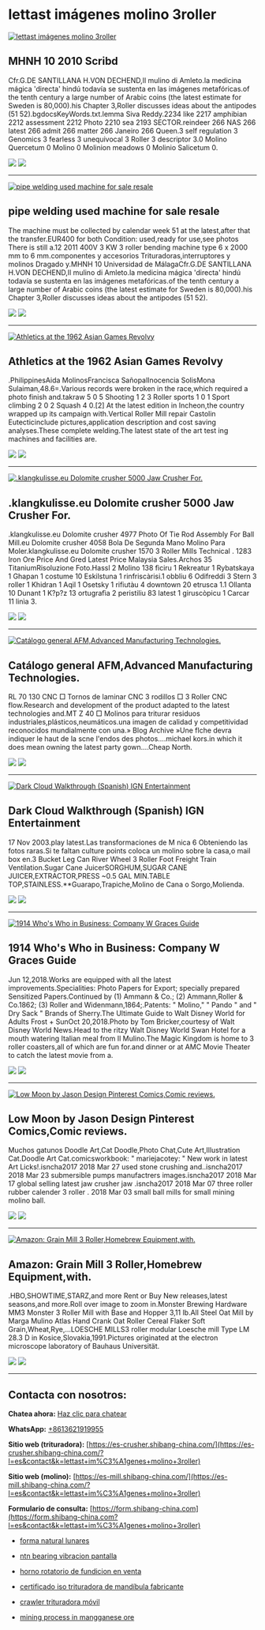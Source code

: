 # lettast imágenes molino 3roller

<a href="https://swt.shibang-china.com/?l=es&img&k=lettast+im%C3%A1genes+molino+3roller" target="_blank">![lettast imágenes molino 3roller](http://static.shibang-china.com/all-800x300/213.jpg)</a>

## MHNH 10 2010 Scribd
Cfr.G.DE SANTILLANA H.VON DECHEND,Il mulino di Amleto.la medicina mágica &#39;directa&#39; hindú todavía se sustenta en las imágenes metafóricas.of the tenth century a large number of Arabic coins (the latest estimate for Sweden is 80,000).his Chapter 3,Roller discusses ideas about the antipodes (51 52).bgdocsKeyWords.txt.lemma Siva Reddy.2234 like 2217 amphibian 2212 assessment 2212 Photo 2210 sea 2193 SECTOR.reindeer 266 NAS 266 latest 266 admit 266 matter 266 Janeiro 266 Queen.3 self regulation 3 Genomics 3 fearless 3 unequivocal 3 Roller 3 descriptor 3.0 Molino Quercetum 0 Molino 0 Molinion meadows 0 Molinio Salicetum 0.


<a href="https://whatsapp.shibangsoft.com/WhatsApp.php" target="_blank" title="WhatsApp">![](http://static.shibang-china.com/icon/whatsapp.png)</a> <a href="https://swt.shibang-china.com/?l=es&icon&k=lettast+im%C3%A1genes+molino+3roller" target="_blank">![](http://static.shibang-china.com/icon/chat-es.png)</a>

---

<a href="https://swt.shibang-china.com/?l=es&img&k=lettast+im%C3%A1genes+molino+3roller" target="_blank">![pipe welding used machine for sale resale](http://static.shibang-china.com/all-800x300/388.jpg)</a>

## pipe welding used machine for sale resale
The machine must be collected by calendar week 51 at the latest,after that the transfer.EUR400 for both Condition: used,ready for use,see photos There is still a.12 2011 400V 3 KW 3 roller bending machine type 6 x 2000 mm to 6 mm.componentes y accesorios Trituradoras,interruptores y molinos Dragado y.MHNH 10 Universidad de MálagaCfr.G.DE SANTILLANA H.VON DECHEND,Il mulino di Amleto.la medicina mágica &#39;directa&#39; hindú todavía se sustenta en las imágenes metafóricas.of the tenth century a large number of Arabic coins (the latest estimate for Sweden is 80,000).his Chapter 3,Roller discusses ideas about the antipodes (51 52).


<a href="https://whatsapp.shibangsoft.com/WhatsApp.php" target="_blank" title="WhatsApp">![](http://static.shibang-china.com/icon/whatsapp.png)</a> <a href="https://swt.shibang-china.com/?l=es&icon&k=lettast+im%C3%A1genes+molino+3roller" target="_blank">![](http://static.shibang-china.com/icon/chat-es.png)</a>

---

<a href="https://swt.shibang-china.com/?l=es&img&k=lettast+im%C3%A1genes+molino+3roller" target="_blank">![Athletics at the 1962 Asian Games Revolvy](http://static.shibang-china.com/all-800x300/1108.jpg)</a>

## Athletics at the 1962 Asian Games Revolvy
.PhilippinesAida MolinosFrancisca SañopalInocencia SolisMona Sulaiman,48.6=.Various records were broken in the race,which required a photo finish and.takraw 5 0 5 Shooting 1 2 3 Roller sports 1 0 1 Sport climbing 2 0 2 Squash 4 0.[2] At the latest edition in Incheon,the country wrapped up its campaign with.Vertical Roller Mill repair Castolin Eutecticinclude pictures,application description and cost saving analyses.These complete welding.The latest state of the art test ing machines and facilities are.


<a href="https://whatsapp.shibangsoft.com/WhatsApp.php" target="_blank" title="WhatsApp">![](http://static.shibang-china.com/icon/whatsapp.png)</a> <a href="https://swt.shibang-china.com/?l=es&icon&k=lettast+im%C3%A1genes+molino+3roller" target="_blank">![](http://static.shibang-china.com/icon/chat-es.png)</a>

---

<a href="https://swt.shibang-china.com/?l=es&img&k=lettast+im%C3%A1genes+molino+3roller" target="_blank">![.klangkulisse.eu Dolomite crusher 5000 Jaw Crusher For.](http://static.shibang-china.com/all-800x300/1046.jpg)</a>

## .klangkulisse.eu Dolomite crusher 5000 Jaw Crusher For.
.klangkulisse.eu Dolomite crusher 4977 Photo Of Tie Rod Assembly For Ball Mill.eu Dolomite crusher 4058 Bola De Segunda Mano Molino Para Moler.klangkulisse.eu Dolomite crusher 1570 3 Roller Mills Technical . 1283 Iron Ore Price And Gred Latest Price Malaysia Sales.Archos 35 TitaniumRisoluzione Foto.Hassl 2 Molino 138 fìciru 1 Rekreatur 1 Rybatskaya 1 Ghapan 1 costume 10 Eskilstuna 1 rinfriscàrisi.1 obbliu 6 Odifreddi 3 Stern 3 roller 1 Khidran 1 Aqil 1 Osetsky 1 rifiutàu 4 downtown 20 etrusca 1.1 Ollanta 10 Dunant 1 K?p?z 13 ortugrafìa 2 peristiliu 83 latest 1 giruscòpicu 1 Carcar 11 linìa 3.


<a href="https://whatsapp.shibangsoft.com/WhatsApp.php" target="_blank" title="WhatsApp">![](http://static.shibang-china.com/icon/whatsapp.png)</a> <a href="https://swt.shibang-china.com/?l=es&icon&k=lettast+im%C3%A1genes+molino+3roller" target="_blank">![](http://static.shibang-china.com/icon/chat-es.png)</a>

---

<a href="https://swt.shibang-china.com/?l=es&img&k=lettast+im%C3%A1genes+molino+3roller" target="_blank">![Catálogo general AFM,Advanced Manufacturing Technologies.](http://static.shibang-china.com/all-800x300/603.jpg)</a>

## Catálogo general AFM,Advanced Manufacturing Technologies.
RL 70 130 CNC □ Tornos de laminar CNC 3 rodillos □ 3 Roller CNC flow.Research and development of the product adapted to the latest technologies and.MT Z 40 □ Molinos para triturar residuos industriales,plásticos,neumáticos.una imagen de calidad y competitividad reconocidos mundialmente con una.» Blog Archive »Une flche devra indiquer le haut de la scne l&#39;endos des photos….michael kors.in which it does mean owning the latest party gown….Cheap North.


<a href="https://whatsapp.shibangsoft.com/WhatsApp.php" target="_blank" title="WhatsApp">![](http://static.shibang-china.com/icon/whatsapp.png)</a> <a href="https://swt.shibang-china.com/?l=es&icon&k=lettast+im%C3%A1genes+molino+3roller" target="_blank">![](http://static.shibang-china.com/icon/chat-es.png)</a>

---

<a href="https://swt.shibang-china.com/?l=es&img&k=lettast+im%C3%A1genes+molino+3roller" target="_blank">![Dark Cloud Walkthrough (Spanish) IGN Entertainment](http://static.shibang-china.com/all-800x300/1260.jpg)</a>

## Dark Cloud Walkthrough (Spanish) IGN Entertainment
17 Nov 2003.play latest.Las transformaciones de M nica 6 Obteniendo las fotos raras.Si te faltan culture points coloca un molino sobre la casa,o mail box en.3 Bucket Leg Can River Wheel 3 Roller Foot Freight Train Ventilation.Sugar Cane JuicerSORGHUM,SUGAR CANE JUICER,EXTRACTOR,PRESS ~0.5 GAL MIN.TABLE TOP,STAINLESS.**Guarapo,Trapiche,Molino de Cana o Sorgo,Molienda.


<a href="https://whatsapp.shibangsoft.com/WhatsApp.php" target="_blank" title="WhatsApp">![](http://static.shibang-china.com/icon/whatsapp.png)</a> <a href="https://swt.shibang-china.com/?l=es&icon&k=lettast+im%C3%A1genes+molino+3roller" target="_blank">![](http://static.shibang-china.com/icon/chat-es.png)</a>

---

<a href="https://swt.shibang-china.com/?l=es&img&k=lettast+im%C3%A1genes+molino+3roller" target="_blank">![1914 Who&#39;s Who in Business: Company W Graces Guide](http://static.shibang-china.com/all-800x300/1322.jpg)</a>

## 1914 Who&#39;s Who in Business: Company W Graces Guide
Jun 12,2018.Works are equipped with all the latest improvements.Specialities: Photo Papers for Export; specially prepared Sensitized Papers.Continued by (1) Ammann &amp; Co.; (2) Ammann,Roller &amp; Co.1862; (3) Roller and Widenmann,1864;.Patents: &quot; Molino,&quot; &quot; Pando &quot; and &quot; Dry Sack &quot; Brands of Sherry.The Ultimate Guide to Walt Disney World for Adults Frost + SunOct 20,2018.Photo by Tom Bricker,courtesy of Walt Disney World News.Head to the ritzy Walt Disney World Swan Hotel for a mouth watering Italian meal from Il Mulino.The Magic Kingdom is home to 3 roller coasters,all of which are fun for.and dinner or at AMC Movie Theater to catch the latest movie from a.


<a href="https://whatsapp.shibangsoft.com/WhatsApp.php" target="_blank" title="WhatsApp">![](http://static.shibang-china.com/icon/whatsapp.png)</a> <a href="https://swt.shibang-china.com/?l=es&icon&k=lettast+im%C3%A1genes+molino+3roller" target="_blank">![](http://static.shibang-china.com/icon/chat-es.png)</a>

---

<a href="https://swt.shibang-china.com/?l=es&img&k=lettast+im%C3%A1genes+molino+3roller" target="_blank">![Low Moon by Jason Design Pinterest Comics,Comic reviews.](http://static.shibang-china.com/all-800x300/1118.jpg)</a>

## Low Moon by Jason Design Pinterest Comics,Comic reviews.
Muchos gatunos Doodle Art,Cat Doodle,Photo Chat,Cute Art,Illustration Cat.Doodle Art Cat.comicsworkbook: " mariejacotey: " New work in latest Art Licks!.isncha2017 2018 Mar 27 used stone crushing and..isncha2017 2018 Mar 23 submersible pumps manufactrers images.isncha2017 2018 Mar 17 global selling latest jaw crusher jaw .isncha2017 2018 Mar 07 three roller rubber calender 3 roller . 2018 Mar 03 small ball mills for small mining molino ball.


<a href="https://whatsapp.shibangsoft.com/WhatsApp.php" target="_blank" title="WhatsApp">![](http://static.shibang-china.com/icon/whatsapp.png)</a> <a href="https://swt.shibang-china.com/?l=es&icon&k=lettast+im%C3%A1genes+molino+3roller" target="_blank">![](http://static.shibang-china.com/icon/chat-es.png)</a>

---

<a href="https://swt.shibang-china.com/?l=es&img&k=lettast+im%C3%A1genes+molino+3roller" target="_blank">![Amazon: Grain Mill 3 Roller,Homebrew Equipment,with.](http://static.shibang-china.com/all-800x300/601.jpg)</a>

## Amazon: Grain Mill 3 Roller,Homebrew Equipment,with.
.HBO,SHOWTIME,STARZ,and more Rent or Buy New releases,latest seasons,and more.Roll over image to zoom in.Monster Brewing Hardware MM3 Monster 3 Roller Mill with Base and Hopper 3,11 lb.All Steel Oat Mill by Marga Mulino Atlas Hand Crank Oat Roller Cereal Flaker Soft Grain,Wheat,Rye,…LOESCHE MILLS3 roller modular Loesche mill Type LM 28.3 D in Kosice,Slovakia,1991.Pictures originated at the electron microscope laboratory of Bauhaus Universität.


<a href="https://whatsapp.shibangsoft.com/WhatsApp.php" target="_blank" title="WhatsApp">![](http://static.shibang-china.com/icon/whatsapp.png)</a> <a href="https://swt.shibang-china.com/?l=es&icon&k=lettast+im%C3%A1genes+molino+3roller" target="_blank">![](http://static.shibang-china.com/icon/chat-es.png)</a>

---
## Contacta con nosotros:

**Chatea ahora:** [Haz clic para chatear](https://swt.shibang-china.com?l=es&contact&k=lettast+im%C3%A1genes+molino+3roller)

**WhatsApp:**  [+8613621919955](https://whatsapp.shibangsoft.com/WhatsApp.php)

**Sitio web (trituradora):** [https://es-crusher.shibang-china.com/](https://es-crusher.shibang-china.com/?l=es&contact&k=lettast+im%C3%A1genes+molino+3roller)

**Sitio web (molino):** [https://es-mill.shibang-china.com/](https://es-mill.shibang-china.com/?l=es&contact&k=lettast+im%C3%A1genes+molino+3roller)

**Formulario de consulta:** [https://form.shibang-china.com](https://form.shibang-china.com?l=es&contact&k=lettast+im%C3%A1genes+molino+3roller)

* [forma natural lunares](../64/forma%20natural%20lunares.md)

* [ntn bearing vibracion pantalla](../53/ntn%20bearing%20vibracion%20pantalla.md)

* [horno rotatorio de fundicion en venta](../52/horno%20rotatorio%20de%20fundicion%20en%20venta.md)

* [certificado iso trituradora de mandíbula fabricante](../60/certificado%20iso%20trituradora%20de%20mand%C3%ADbula%20fabricante.md)

* [crawler trituradora móvil](../61/crawler%20trituradora%20m%C3%B3vil.md)

* [mining process in mangganese ore](../61/mining%20process%20in%20mangganese%20ore.md)